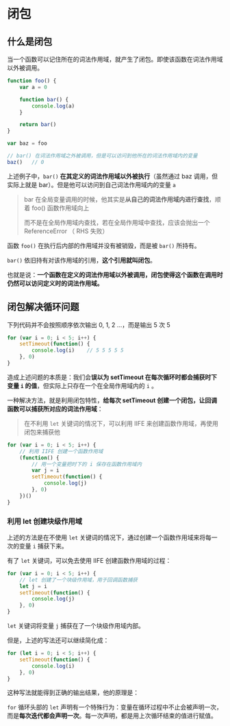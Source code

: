# 闭包

## 什么是闭包

当一个函数可以记住所在的词法作用域，就产生了闭包。即使该函数在词法作用域以外被调用。&#x20;

```javascript
function foo() {
    var a = 0

    function bar() {
        console.log(a)
    }

    return bar()
}

var baz = foo

// bar() 在词法作用域之外被调用，但是可以访问到他所在的词法作用域内的变量
baz()   // 0
```

上述例子中，`bar()` **在其定义的词法作用域以外被执行**（虽然通过 baz 调用，但实际上就是 bar）。但是他可以访问到自己词法作用域内的变量 `a`

> bar 在全局变量调用的时候，他其实是**从自己的词法作用域内进行查找**，顺着 foo() 函数作用域向上
>
> 而不是在全局作用域内查找，若在全局作用域中查找，应该会抛出一个 ReferenceError （ RHS 失败）

函数 `foo()` 在执行后内部的作用域并没有被销毁，而是被 `bar()` 所持有。

`bar()` 依旧持有对该作用域的引用，**这个引用就叫闭包**。

也就是说：**一个函数在定义的词法作用域以外被调用，闭包使得这个函数在调用时仍然可以访问定义时的词法作用域。**

## 闭包解决循环问题

下列代码并不会按照顺序依次输出 0, 1, 2 ...，而是输出 5 次 5

```javascript
for (var i = 0; i < 5; i++) {
    setTimeout(function() {
        console.log(i)    // 5 5 5 5 5
    }, 0)
}
```

造成上述问题的本质是：我们会**误以为 setTimeout 在每次循环时都会捕获时下变量 `i` 的值**，但实际上只存在一个在全局作用域内的 `i` 。

一种解决方法，就是利用闭包特性，**给每次 setTimeout 创建一个闭包，让回调函数可以捕获所对应的词法作用域**：

> 在不利用 `let` 关键词的情况下，可以利用 IIFE 来创建函数作用域，再使用闭包来捕获他

```javascript
for (var i = 0; i < 5; i++) {
    // 利用 IIFE 创建一个函数作用域
    (function() {
        // 用一个变量把时下的 i 保存在函数作用域内
        var j = i
        setTimeout(function() {
            console.log(j)
        }, 0)
    })()
}
```

### 利用 let 创建块级作用域

上述的方法是在不使用 `let` 关键词的情况下，通过创建一个函数作用域来将每一次的变量 `i` 捕获下来。

有了 `let` 关键词，可以免去使用 IIFE 创建函数作用域的过程：

```javascript
for (var i = 0; i < 5; i++) {
    // let 创建了一个块级作用域，用于回调函数捕获
    let j = i
    setTimeout(function() {
        console.log(j)
    }, 0)
}
```

`let` 关键词将变量 `j` 捕获在了一个块级作用域内部。

但是，上述的写法还可以继续简化成：

```javascript
for (let i = 0; i < 5; i++) {
    setTimeout(function() {
        console.log(i)
    }, 0)
}
```

这种写法就能得到正确的输出结果，他的原理是：

`for` 循环头部的 `let` 声明有一个特殊行为：变量在循环过程中不止会被声明一次，而是**每次迭代都会声明一次**。每一次声明，都是用上次循环结束的值进行赋值。
